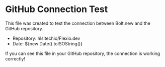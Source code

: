 # GitHub Connection Test

This file was created to test the connection between Bolt.new and the GitHub repository.

- Repository: hlsitechio/Flexio.dev
- Date: ${new Date().toISOString()}

If you can see this file in your GitHub repository, the connection is working correctly!